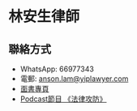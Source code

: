 # 林安生律師

## 聯絡方式
- WhatsApp: 66977343
- 電郵: anson.lam@yiplawyer.com
- [面書專頁](https://www.facebook.com/profile.php?id=61570174444691)
- [Podcast節目 《法律攻防》](https://open.spotify.com/show/6gscaqbc1EDUuGjvYQw7wL)
